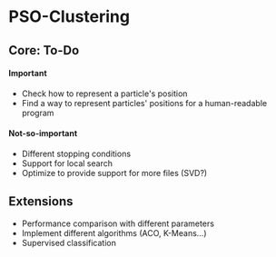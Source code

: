 # PSO-Clustering
## Core: To-Do
#### Important
* Check how to represent a particle's position
* Find a way to represent particles' positions for a human-readable program

#### Not-so-important
* Different stopping conditions
* Support for local search
* Optimize to provide support for more files (SVD?)

## Extensions
* Performance comparison with different parameters
* Implement different algorithms (ACO, K-Means...)
* Supervised classification